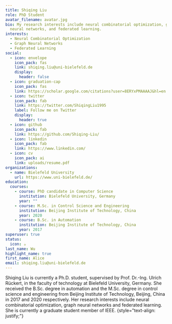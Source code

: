 ```yaml
---
title: Shiqing Liu
role: PhD Student
avatar_filename: avatar.jpg
bio: My research interests include neural combinatorial optimization, graph
  neural networks, and federated learning.
interests:
  - Neural Combinatorial Optimization
  - Graph Neural Networks
  - Federated Learning
social:
  - icon: envelope
    icon_pack: fas
    link: shiqing.liu@uni-bielefeld.de
    display:
      header: false
  - icon: graduation-cap
    icon_pack: fas
    link: https://scholar.google.com/citations?user=8ERYxPMAAAAJ&hl=en
  - icon: twitter
    icon_pack: fab
    link: https://twitter.com/ShiqingLiu1995
    label: Follow me on Twitter
    display:
      header: true
  - icon: github
    icon_pack: fab
    link: https://github.com/Shiqing-Liu/
  - icon: linkedin
    icon_pack: fab
    link: https://www.linkedin.com/
  - icon: cv
    icon_pack: ai
    link: uploads/resume.pdf
organizations:
  - name: Bielefeld University
    url: https://www.uni-bielefeld.de/
education:
  courses:
    - course: PhD candidate in Computer Science
      institution: Bielefeld University, Germany
      year: ""
    - course: M.Sc. in Control Science and Engineering
      institution: Beijing Institute of Technology, China
      year: 2020
    - course: B.Sc. in Automation
      institution: Beijing Institute of Technology, China
      year: 2017
superuser: true
status:
  icon: ☕️
last_name: Wu
highlight_name: true
first_name: Alice
email: shiqing.liu@uni-bielefeld.de
---
```

Shiqing Liu is currently a Ph.D. student, supervised by Prof. Dr.-Ing. Ulrich Rückert, in the faculty of technology at Bielefeld University, Germany. She received the B.Sc. degree in automation and the M.Sc. degree in control science and engineering from Beijing Institute of Technology, Beijing, China in 2017 and 2020 respectively. Her research interests include neural combinatorial optimization, graph neural networks and federated learning. She is currently a graduate student member of IEEE.
{style="text-align: justify;"}